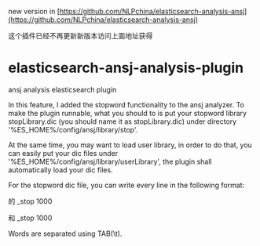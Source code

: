 


new version in [https://github.com/NLPchina/elasticsearch-analysis-ansj](https://github.com/NLPchina/elasticsearch-analysis-ansj)


这个插件已经不再更新新版本访问上面地址获得


elasticsearch-ansj-analysis-plugin
==================================

ansj analysis elasticsearch plugin

In this feature, I added the stopword functionality to the ansj analyzer. 
To make the plugin runnable, what you should to is put your stopword library
stopLibrary.dic (you should name it as stopLibrary.dic) under directory 
'%ES_HOME%/config/ansj/library/stop'.

At the same time, you may want to load user library, in order to do that, you 
can easily put your dic files under '%ES_HOME%/config/ansj/library/userLibrary',
the plugin shall automatically load your dic files.


For the stopword dic file, you can write every line in the following format:

的  _stop 1000 

和  _stop 1000

Words are separated using TAB(\t).
